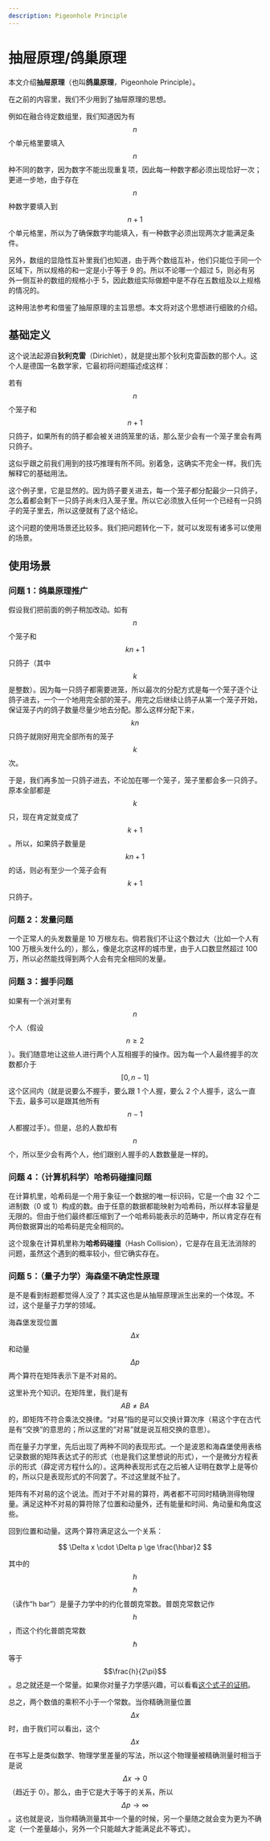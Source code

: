 ```yaml
---
description: Pigeonhole Principle
---
```


# 抽屉原理/鸽巢原理

本文介绍**抽屉原理**（也叫**鸽巢原理**，Pigeonhole Principle）。

在之前的内容里，我们不少用到了抽屉原理的思想。

例如在融合待定数组里，我们知道因为有 $$n$$ 个单元格里要填入 $$n$$ 种不同的数字，因为数字不能出现重复项，因此每一种数字都必须出现恰好一次；更进一步地，由于存在 $$n$$ 种数字要填入到 $$n + 1$$ 个单元格里，所以为了确保数字均能填入，有一种数字必须出现两次才能满足条件。

另外，数组的显隐性互补里我们也知道，由于两个数组互补，他们只能位于同一个区域下，所以规格的和一定是小于等于 9 的。所以不论哪一个超过 5，则必有另外一侧互补的数组的规格小于 5，因此数组实际做题中是不存在五数组及以上规格的情况的。

这种用法参考和借鉴了抽屉原理的主旨思想。本文将对这个思想进行细致的介绍。

## 基础定义 <a href="#definition" id="definition"></a>

这个说法起源自**狄利克雷**（Dirichlet），就是提出那个狄利克雷函数的那个人。这个人是德国一名数学家，它最初将问题描述成这样：

若有 $$n$$ 个笼子和 $$n + 1$$ 只鸽子，如果所有的鸽子都会被关进鸽笼里的话，那么至少会有一个笼子里会有两只鸽子。

这似乎跟之前我们用到的技巧推理有所不同。别着急，这确实不完全一样。我们先解释它的基础用法。

这个例子里，它是显然的。因为鸽子要关进去，每一个笼子都分配最少一只鸽子，怎么着都会剩下一只鸽子尚未归入笼子里。所以它必须放入任何一个已经有一只鸽子的笼子里去，所以这便就有了这个结论。

这个问题的使用场景还比较多。我们把问题转化一下，就可以发现有诸多可以使用的场景。

## 使用场景 <a href="#usages" id="usages"></a>

### 问题 1：鸽巢原理推广 <a href="#question-1" id="question-1"></a>

假设我们把前面的例子稍加改动。如有 $$n$$ 个笼子和 $$kn + 1$$ 只鸽子（其中 $$k$$ 是整数）。因为每一只鸽子都需要进笼，所以最次的分配方式是每一个笼子逐个让鸽子进去，一个一个地用完全部的笼子。用完之后继续让鸽子从第一个笼子开始，保证笼子内的鸽子数量尽量少地去分配。那么这样分配下来，$$kn$$ 只鸽子就刚好用完全部所有的笼子 $$k$$ 次。

于是，我们再多加一只鸽子进去，不论加在哪一个笼子，笼子里都会多一只鸽子。原本全部都是 $$k$$ 只，现在肯定就变成了 $$k + 1$$。所以，如果鸽子数量是 $$kn + 1$$ 的话，则必有至少一个笼子会有 $$k + 1$$ 只鸽子。

### 问题 2：发量问题 <a href="#question-2" id="question-2"></a>

一个正常人的头发数量是 10 万根左右。倘若我们不让这个数过大（比如一个人有 100 万根头发什么的），那么，像是北京这样的城市里，由于人口数显然超过 100 万，所以必然能找得到两个人会有完全相同的发量。

### 问题 3：握手问题 <a href="#question-3" id="question-3"></a>

如果有一个派对里有 $$n$$ 个人（假设 $$n \ge 2$$）。我们随意地让这些人进行两个人互相握手的操作。因为每一个人最终握手的次数都介于 $$[0, n - 1]$$ 这个区间内（就是说要么不握手，要么跟 1 个人握，要么 2 个人握手，这么一直下去，最多可以是跟其他所有 $$n - 1$$ 人都握过手）。但是，总的人数却有 $$n$$ 个，所以至少会有两个人，他们跟别人握手的人数数量是一样的。

### 问题 4：（计算机科学）哈希码碰撞问题 <a href="#question-4" id="question-4"></a>

在计算机里，哈希码是一个用于象征一个数据的唯一标识码，它是一个由 32 个二进制数（0 或 1）构成的数。由于任意的数据都能映射为哈希码，所以样本容量是无限的。但由于他们最终都压缩到了一个哈希码能表示的范畴中，所以肯定存在有两份数据算出的哈希码是完全相同的。

这个现象在计算机里称为**哈希码碰撞**（Hash Collision），它是存在且无法消除的问题，虽然这个遇到的概率较小，但它确实存在。

### 问题 5：（量子力学）海森堡不确定性原理 <a href="#question-5" id="question-5"></a>

是不是看到标题都觉得人没了？其实这也是从抽屉原理派生出来的一个体现。不过，这个是量子力学的领域。

海森堡发现位置 $$\Delta x$$ 和动量 $$\Delta p$$ 两个算符在矩阵表示下是不对易的。

这里补充个知识。在矩阵里，我们是有 $$AB \ne BA$$ 的，即矩阵不符合乘法交换律。“对易”指的是可以交换计算次序（易这个字在古代是有“交换”的意思的；所以这里的“对易”就是说互相交换的意思）。

而在量子力学里，先后出现了两种不同的表现形式。一个是波恩和海森堡使用表格记录数据的矩阵表达式子的形式（也是我们这里想说的形式），一个是微分方程表示的形式（薛定谔方程什么的）。这两种表现形式在之后被人证明在数学上是等价的，所以只是表现形式的不同罢了。不过这里就不扯了。

矩阵有不对易的这个说法。而对于不对易的算符，两者都不可同时精确测得物理量。满足这种不对易的算符除了位置和动量外，还有能量和时间、角动量和角度这些。

回到位置和动量。这两个算符满足这么一个关系：

$$
\Delta x \cdot \Delta p \ge \frac{\hbar}2
$$

其中的 $$h$$$$\hbar$$（读作“h bar”）是量子力学中的约化普朗克常数。普朗克常数记作 $$h$$，而这个约化普朗克常数 $$\hbar$$ 等于 $$\frac{h}{2\pi}$$。总之就还是一个常量。如果你对量子力学感兴趣，可以看看[这个式子的证明](https://en.wikipedia.org/wiki/Uncertainty_principle#Proof_of_the_Kennard_inequality_using_wave_mechanics)。

总之，两个数值的乘积不小于一个常数。当你精确测量位置 $$\Delta x$$ 时，由于我们可以看出，这个 $$\Delta x$$ 在书写上是类似数学、物理学里差量的写法，所以这个物理量被精确测量时相当于是说 $$\Delta x \to 0$$（趋近于 0）。那么，由于它是大于等于的关系，所以 $$\Delta p \to \infty$$。这也就是说，当你精确测量其中一个量的时候，另一个量随之就会变为更为不确定（一个差量越小，另外一个只能越大才能满足此不等式）。
